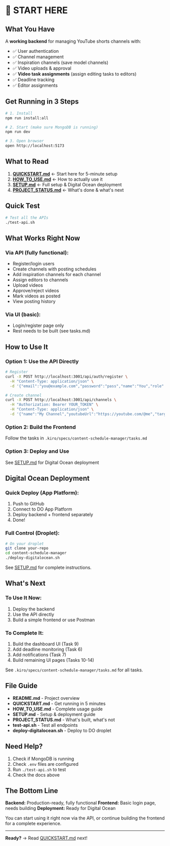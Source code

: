 # 👋 START HERE

## What You Have

A **working backend** for managing YouTube shorts channels with:
- ✅ User authentication
- ✅ Channel management
- ✅ Inspiration channels (save model channels)
- ✅ Video uploads & approval
- ✅ **Video task assignments** (assign editing tasks to editors)
- ✅ Deadline tracking
- ✅ Editor assignments

## Get Running in 3 Steps

```bash
# 1. Install
npm run install:all

# 2. Start (make sure MongoDB is running)
npm run dev

# 3. Open browser
open http://localhost:5173
```

## What to Read

1. **[QUICKSTART.md](QUICKSTART.md)** ← Start here for 5-minute setup
2. **[HOW_TO_USE.md](HOW_TO_USE.md)** ← How to actually use it
3. **[SETUP.md](SETUP.md)** ← Full setup & Digital Ocean deployment
4. **[PROJECT_STATUS.md](PROJECT_STATUS.md)** ← What's done & what's next

## Quick Test

```bash
# Test all the APIs
./test-api.sh
```

## What Works Right Now

### Via API (fully functional):
- Register/login users
- Create channels with posting schedules
- Add inspiration channels for each channel
- Assign editors to channels
- Upload videos
- Approve/reject videos
- Mark videos as posted
- View posting history

### Via UI (basic):
- Login/register page only
- Rest needs to be built (see tasks.md)

## How to Use It

### Option 1: Use the API Directly
```bash
# Register
curl -X POST http://localhost:3001/api/auth/register \
  -H "Content-Type: application/json" \
  -d '{"email":"you@example.com","password":"pass","name":"You","role":"owner"}'

# Create channel
curl -X POST http://localhost:3001/api/channels \
  -H "Authorization: Bearer YOUR_TOKEN" \
  -H "Content-Type: application/json" \
  -d '{"name":"My Channel","youtubeUrl":"https://youtube.com/@me","targetPostingTime":"14:00"}'
```

### Option 2: Build the Frontend
Follow the tasks in `.kiro/specs/content-schedule-manager/tasks.md`

### Option 3: Deploy and Use
See [SETUP.md](SETUP.md) for Digital Ocean deployment

## Digital Ocean Deployment

### Quick Deploy (App Platform):
1. Push to GitHub
2. Connect to DO App Platform
3. Deploy backend + frontend separately
4. Done!

### Full Control (Droplet):
```bash
# On your droplet
git clone your-repo
cd content-schedule-manager
./deploy-digitalocean.sh
```

See [SETUP.md](SETUP.md) for complete instructions.

## What's Next

### To Use It Now:
1. Deploy the backend
2. Use the API directly
3. Build a simple frontend or use Postman

### To Complete It:
1. Build the dashboard UI (Task 9)
2. Add deadline monitoring (Task 6)
3. Add notifications (Task 7)
4. Build remaining UI pages (Tasks 10-14)

See `.kiro/specs/content-schedule-manager/tasks.md` for all tasks.

## File Guide

- **README.md** - Project overview
- **QUICKSTART.md** - Get running in 5 minutes
- **HOW_TO_USE.md** - Complete usage guide
- **SETUP.md** - Setup & deployment guide
- **PROJECT_STATUS.md** - What's built, what's not
- **test-api.sh** - Test all endpoints
- **deploy-digitalocean.sh** - Deploy to DO droplet

## Need Help?

1. Check if MongoDB is running
2. Check `.env` files are configured
3. Run `./test-api.sh` to test
4. Check the docs above

## The Bottom Line

**Backend:** Production-ready, fully functional
**Frontend:** Basic login page, needs building
**Deployment:** Ready for Digital Ocean

You can start using it right now via the API, or continue building the frontend for a complete experience.

---

**Ready?** → Read [QUICKSTART.md](QUICKSTART.md) next!
